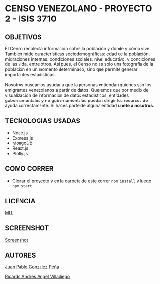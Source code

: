 # CENSO VENEZOLANO - PROYECTO 2 - ISIS 3710

## OBJETIVOS
El Censo recolecta información sobre la población y dónde y cómo
vive. También mide características sociodemográficas: edad de la
población, migraciones internas, condiciones sociales, nivel
educativo, y condiciones de las vida, entre otros. Así pues, el
Censo no es solo una fotografía de la población en un momento
determinado, sino que permite generar importantes estadísticas.
<br />
<br />
Nosotros buscamos ayudar a que la personas entiendan quienes son los
emigrantes venezolanos a partir de datos. Queremos que por medio de
visualizacion de informacion de datos estadisticos, entidades
gubernamentales y no gubernamentales puedan dirigir los recursos de
ayuda correctamente. Si haces parte de alguna entidad
<strong>unete a nosotros</strong>.

## TECNOLOGIAS USADAS
* Node.js
* Express.js
* MongoDB
* React.js
* Plotly.js

## COMO CORRER
* Clonar el proyecto y en la carpeta de este correr `npm install` y luego `npm start`

## LICENCIA
[MIT](https://github.com/jpgonzalez14/censoVenezolanoBack/blob/master/LICENSE)

## SCREENSHOT
[Screenshot](https://jpgonzalez14.github.io/p2.png)

## AUTORES
[Juan Pablo Gonzalez Peña](https://github.com/jpgonzalez14)

[Ricardo Andres Angel Villadiego](https://github.com/rangel10)
